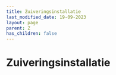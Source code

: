 ```yaml
---
title: Zuiveringsinstallatie
last_modified_date: 19-09-2023
layout: page
parent: Z
has_children: false
---
```


Zuiveringsinstallatie
=====================

